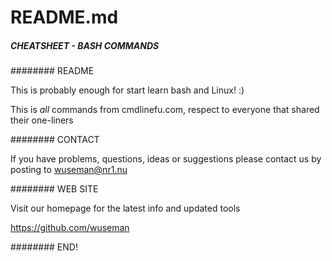 # README.md

##### CHEATSHEET - BASH COMMANDS

######## README

This is probably enough for start learn bash and Linux! :) 

This is _all_ commands from cmdlinefu.com, respect to everyone that shared their one-liners

######## CONTACT 

If you have problems, questions, ideas or suggestions please contact us by posting to wuseman@nr1.nu

######## WEB SITE

Visit our homepage for the latest info and updated tools

https://github.com/wuseman

######## END!

